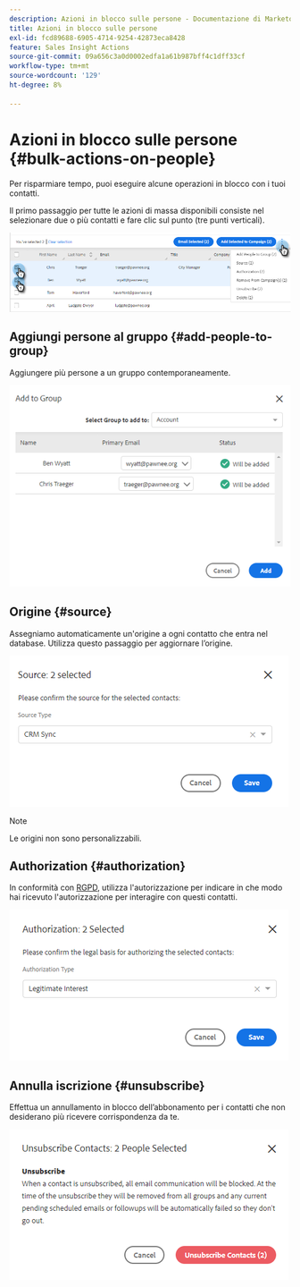 ```yaml
---
description: Azioni in blocco sulle persone - Documentazione di Marketo - Documentazione del prodotto
title: Azioni in blocco sulle persone
exl-id: fcd89688-6905-4714-9254-42873eca8428
feature: Sales Insight Actions
source-git-commit: 09a656c3a0d0002edfa1a61b987bff4c1dff33cf
workflow-type: tm+mt
source-wordcount: '129'
ht-degree: 8%

---
```


# Azioni in blocco sulle persone {#bulk-actions-on-people}

Per risparmiare tempo, puoi eseguire alcune operazioni in blocco con i tuoi contatti.

Il primo passaggio per tutte le azioni di massa disponibili consiste nel selezionare due o più contatti e fare clic sul punto (tre punti verticali).

![](assets/bulk-actions-on-people-1.png)

## Aggiungi persone al gruppo {#add-people-to-group}

Aggiungere più persone a un gruppo contemporaneamente.

![](assets/bulk-actions-on-people-2.png)

## Origine {#source}

Assegniamo automaticamente un&#39;origine a ogni contatto che entra nel database. Utilizza questo passaggio per aggiornare l’origine.

![](assets/bulk-actions-on-people-3.png)

>[!NOTE]
>
>Le origini non sono personalizzabili.

## Authorization {#authorization}

In conformità con [RGPD](https://eugdpr.org/), utilizza l&#39;autorizzazione per indicare in che modo hai ricevuto l&#39;autorizzazione per interagire con questi contatti.

![](assets/bulk-actions-on-people-4.png)

## Annulla iscrizione {#unsubscribe}

Effettua un annullamento in blocco dell’abbonamento per i contatti che non desiderano più ricevere corrispondenza da te.

![](assets/bulk-actions-on-people-5.png)
